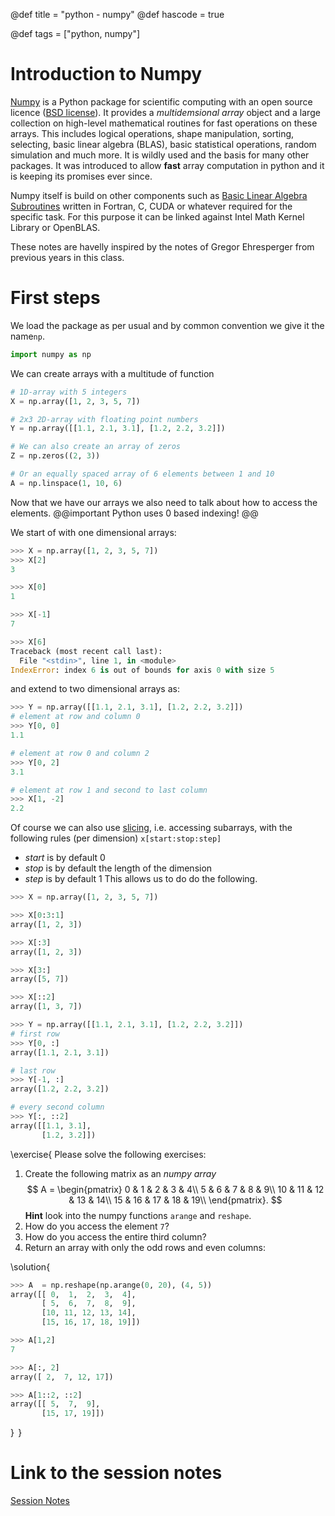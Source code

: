 @def title = "python - numpy"
@def hascode = true

@def tags = ["python, numpy"]


# Introduction to Numpy

[Numpy](https://numpy.org/) is a Python package for scientific computing with an open source licence ([BSD license](https://github.com/numpy/numpy/blob/main/LICENSE.txt)). 
It provides a _multidemsional array_ object and a large collection on high-level mathematical routines for fast operations on these arrays. 
This includes logical operations, shape manipulation, sorting, selecting, basic linear algebra (BLAS), basic statistical operations, random simulation and much more. 
It is wildly used and the basis for many other packages.
It was introduced to allow **fast** array computation in python and it is keeping its promises ever since. 

Numpy itself is build on other components such as [Basic Linear Algebra Subroutines](https://en.wikipedia.org/wiki/Basic_Linear_Algebra_Subprograms) written in Fortran, C, CUDA or whatever required for the specific task. 
For this purpose it can be linked against Intel Math Kernel Library or OpenBLAS.   

These notes are havelly inspired by the notes of Gregor Ehresperger from previous years in this class.  
# First steps

We load the package as per usual and by common convention we give it the name`np`. 

```python
import numpy as np
```

We can create arrays with a multitude of function
```python
# 1D-array with 5 integers
X = np.array([1, 2, 3, 5, 7])

# 2x3 2D-array with floating point numbers
Y = np.array([[1.1, 2.1, 3.1], [1.2, 2.2, 3.2]])

# We can also create an array of zeros
Z = np.zeros((2, 3))

# Or an equally spaced array of 6 elements between 1 and 10
A = np.linspace(1, 10, 6)
```
Now that we have our arrays we also need to talk about how to access the elements. 
@@important
Python uses 0 based indexing!
@@

We start of with one dimensional arrays:
```python
>>> X = np.array([1, 2, 3, 5, 7])
>>> X[2]
3

>>> X[0]
1

>>> X[-1]
7

>>> X[6]
Traceback (most recent call last):
  File "<stdin>", line 1, in <module>
IndexError: index 6 is out of bounds for axis 0 with size 5
```
and extend to two dimensional arrays as:
```python
>>> Y = np.array([[1.1, 2.1, 3.1], [1.2, 2.2, 3.2]])
# element at row and column 0
>>> Y[0, 0]
1.1

# element at row 0 and column 2
>>> Y[0, 2]
3.1

# element at row 1 and second to last column
>>> X[1, -2]
2.2
```
Of course we can also use [slicing](https://en.wikipedia.org/wiki/Array_slicing), i.e. accessing subarrays, with the following rules (per dimension)
`x[start:stop:step]`
- _start_ is by default 0
- _stop_ is by default the length of the dimension
- _step_ is by default 1
This allows us to do do the following.
```python
>>> X = np.array([1, 2, 3, 5, 7])

>>> X[0:3:1]
array([1, 2, 3])

>>> X[:3]
array([1, 2, 3])

>>> X[3:]
array([5, 7])

>>> X[::2]
array([1, 3, 7])

>>> Y = np.array([[1.1, 2.1, 3.1], [1.2, 2.2, 3.2]])
# first row
>>> Y[0, :]
array([1.1, 2.1, 3.1])

# last row
>>> Y[-1, :]
array([1.2, 2.2, 3.2])

# every second column
>>> Y[:, ::2]
array([[1.1, 3.1],
       [1.2, 3.2]])
```

\exercise{
Please solve the following exercises:
1. Create the following matrix as an _numpy array_
$$
 A = \begin{pmatrix}
     0 &  1 &  2 &  3 &  4\\
     5 &  6 &  7 &  8 &  9\\
    10 & 11 & 12 & 13 & 14\\
    15 & 16 & 17 & 18 & 19\\
    \end{pmatrix}.
$$
**Hint** look into the numpy functions `arange` and `reshape`.
1. How do you access the element `7`?
1. How do you access the entire third column?
1. Return an array with only the odd rows and even columns:

\solution{
```python
>>> A  = np.reshape(np.arange(0, 20), (4, 5))
array([[ 0,  1,  2,  3,  4],
       [ 5,  6,  7,  8,  9],
       [10, 11, 12, 13, 14],
       [15, 16, 17, 18, 19]])

>>> A[1,2]
7

>>> A[:, 2]
array([ 2,  7, 12, 17])

>>> A[1::2, ::2]
array([[ 5,  7,  9],
       [15, 17, 19]])
```
}
$\,$}

# Link to the session notes
[Session Notes](/assets/pages/python/Session1.html)
